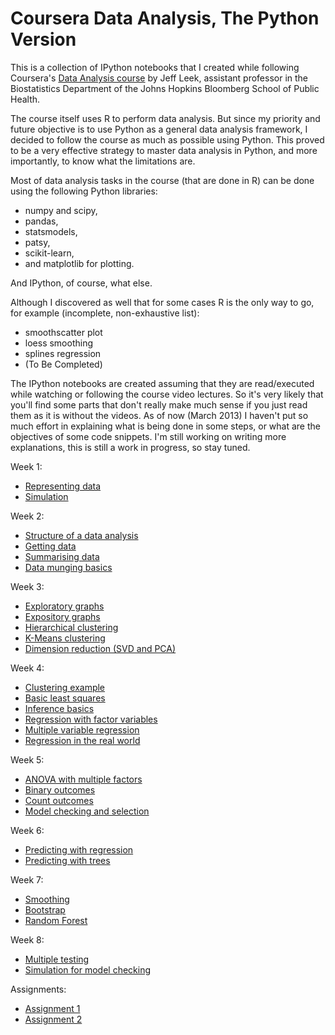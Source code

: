 Coursera Data Analysis, The Python Version
==========================================

This is a collection of IPython notebooks that I created while following Coursera's <a href="https://www.coursera.org/course/dataanalysis">Data Analysis course</a> by Jeff Leek, assistant professor in the Biostatistics Department of the Johns Hopkins Bloomberg School of Public Health.

The course itself uses R to perform data analysis. But since my priority and future objective is to use Python as a general data analysis framework, I decided to follow the course as much as possible using Python. This proved to be a very effective strategy to master data analysis in Python, and more importantly, to know what the limitations are. 

Most of data analysis tasks in the course (that are done in R) can be done using the following Python libraries:
* numpy and scipy,
* pandas,
* statsmodels,
* patsy,
* scikit-learn,
* and matplotlib for plotting.

And IPython, of course, what else.

Although I discovered as well that for some cases R is the only way to go, for example (incomplete, non-exhaustive list): 
* smoothscatter plot
* loess smoothing
* splines regression
* (To Be Completed)

The IPython notebooks are created assuming that they are read/executed while watching or following the course video lectures. So it's very likely that you'll find some parts that don't really make much sense if you just read them as it is without the videos. As of now (March 2013) I haven't put so much effort in explaining what is being done in some steps, or what are the objectives of some code snippets.  I'm still working on writing more explanations, this is still a work in progress, so stay tuned. 


Week 1:
* <a href="http://nbviewer.ipython.org/urls/raw.github.com/herrfz/dataanalysis/master/week1/representing_data.ipynb">Representing data</a>
* <a href="http://nbviewer.ipython.org/urls/raw.github.com/herrfz/dataanalysis/master/week1/simulation.ipynb">Simulation</a>


Week 2:
* <a href="http://nbviewer.ipython.org/urls/raw.github.com/herrfz/dataanalysis/master/week2/structure_of_a_data_analysis.ipynb">Structure of a data analysis</a>
* <a href="http://nbviewer.ipython.org/urls/raw.github.com/herrfz/dataanalysis/master/week2/getting_data.ipynb">Getting data</a>
* <a href="http://nbviewer.ipython.org/urls/raw.github.com/herrfz/dataanalysis/master/week2/summarizing_data.ipynb">Summarising data</a>
* <a href="http://nbviewer.ipython.org/urls/raw.github.com/herrfz/dataanalysis/master/week2/data_munging_basics.ipynb">Data munging basics</a>


Week 3:
* <a href="http://nbviewer.ipython.org/urls/raw.github.com/herrfz/dataanalysis/master/week3/exploratory_graphs.ipynb">Exploratory graphs</a>
* <a href="http://nbviewer.ipython.org/urls/raw.github.com/herrfz/dataanalysis/master/week3/expository_graphs.ipynb">Expository graphs</a>
* <a href="http://nbviewer.ipython.org/urls/raw.github.com/herrfz/dataanalysis/master/week3/hierarchical_clustering.ipynb">Hierarchical clustering</a>
* <a href="http://nbviewer.ipython.org/urls/raw.github.com/herrfz/dataanalysis/master/week3/k-means_clustering.ipynb">K-Means clustering</a>
* <a href="http://nbviewer.ipython.org/urls/raw.github.com/herrfz/dataanalysis/master/week3/svd_pca.ipynb">Dimension reduction (SVD and PCA)</a>


Week 4:
* <a href="http://nbviewer.ipython.org/urls/raw.github.com/herrfz/dataanalysis/master/week4/clustering_example.ipynb">Clustering example</a>
* <a href="http://nbviewer.ipython.org/urls/raw.github.com/herrfz/dataanalysis/master/week4/basic_least_squares.ipynb">Basic least squares</a>
* <a href="http://nbviewer.ipython.org/urls/raw.github.com/herrfz/dataanalysis/master/week4/inference_basics.ipynb">Inference basics</a>
* <a href="http://nbviewer.ipython.org/urls/raw.github.com/herrfz/dataanalysis/master/week4/regression_with_factor_vars.ipynb">Regression with factor variables</a>
* <a href="http://nbviewer.ipython.org/urls/raw.github.com/herrfz/dataanalysis/master/week4/multiple_variable_regression.ipynb">Multiple variable regression</a>
* <a href="http://nbviewer.ipython.org/urls/raw.github.com/herrfz/dataanalysis/master/week4/regression_in_real_world.ipynb">Regression in the real world</a>


Week 5:
* <a href="http://nbviewer.ipython.org/urls/raw.github.com/herrfz/dataanalysis/master/week5/anova_with_multiple_factors.ipynb">ANOVA with multiple factors</a>
* <a href="http://nbviewer.ipython.org/urls/raw.github.com/herrfz/dataanalysis/master/week5/binary_outcomes.ipynb">Binary outcomes</a>
* <a href="http://nbviewer.ipython.org/urls/raw.github.com/herrfz/dataanalysis/master/week5/count_outcomes.ipynb">Count outcomes</a>
* <a href="http://nbviewer.ipython.org/urls/raw.github.com/herrfz/dataanalysis/master/week5/model_checking_and_selection.ipynb">Model checking and selection</a>


Week 6:
* <a href="http://nbviewer.ipython.org/urls/raw.github.com/herrfz/dataanalysis/master/week6/predicting_with_regression.ipynb">Predicting with regression</a>
* <a href="http://nbviewer.ipython.org/urls/raw.github.com/herrfz/dataanalysis/master/week6/predicting_with_trees.ipynb">Predicting with trees</a>


Week 7:
* <a href="http://nbviewer.ipython.org/urls/raw.github.com/herrfz/dataanalysis/master/week7/smoothing.ipynb">Smoothing</a>
* <a href="http://nbviewer.ipython.org/urls/raw.github.com/herrfz/dataanalysis/master/week7/bootstrap.ipynb">Bootstrap</a>
* <a href="http://nbviewer.ipython.org/urls/raw.github.com/herrfz/dataanalysis/master/week7/random_forest.ipynb">Random Forest</a>


Week 8:
* <a href="http://nbviewer.ipython.org/urls/raw.github.com/herrfz/dataanalysis/master/week8/multiple_testing.ipynb">Multiple testing</a>
* <a href="http://nbviewer.ipython.org/urls/raw.github.com/herrfz/dataanalysis/master/week8/simulation_for_model_checking.ipynb">Simulation for model checking</a>


Assignments:
* <a href="http://nbviewer.ipython.org/urls/raw.github.com/herrfz/dataanalysis/master/assignment1/assignment1_clean.ipynb">Assignment 1</a>
* <a href="http://nbviewer.ipython.org/urls/raw.github.com/herrfz/dataanalysis/master/assignment2/samsung_data_prediction_submitted.ipynb">Assignment 2</a>

